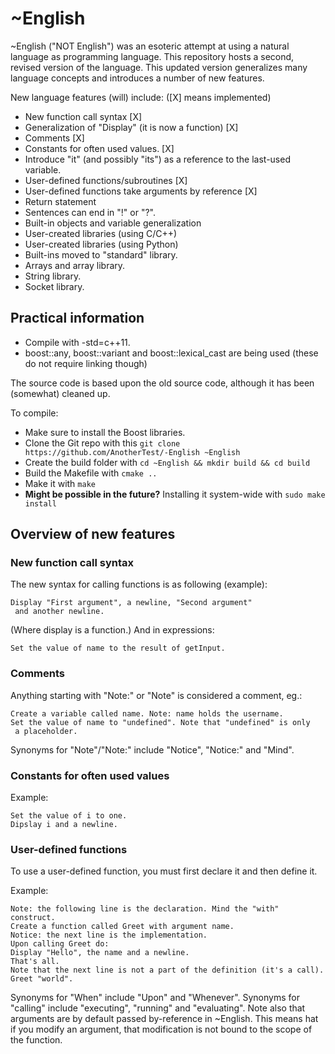 # ~English
~English ("NOT English") was an esoteric attempt at using a natural
 language as programming language.
This repository hosts a second, revised version of the language.
This updated version generalizes many language concepts and introduces
 a number of new features. 

New language features (will) include: ([X] means implemented)
* New function call syntax [X]
* Generalization of "Display" (it is now a function) [X]
* Comments [X]
* Constants for often used values. [X]
* Introduce "it" (and possibly "its") as a reference to the
 last-used variable.
* User-defined functions/subroutines [X]
* User-defined functions take arguments by reference [X]
* Return statement
* Sentences can end in "!" or "?".
* Built-in objects and variable generalization
* User-created libraries (using C/C++)
* User-created libraries (using Python)
* Built-ins moved to "standard" library.
* Arrays and array library.
* String library.
* Socket library.

## Practical information
* Compile with -std=c++11.
* boost::any, boost::variant and boost::lexical_cast are being used
 (these do not require linking though)

The source code is based upon the old source code, although it has been
 (somewhat) cleaned up.
 
 To compile:
 * Make sure to install the Boost libraries.
 * Clone the Git repo with this ```git clone https://github.com/AnotherTest/-English ~English```
 * Create the build folder with ```cd ~English && mkdir build && cd build```
 * Build the Makefile with ```cmake ..```
 * Make it with ```make```
 * **Might be possible in the future?** Installing it system-wide with ```sudo make install```

## Overview of new features

### New function call syntax
The new syntax for calling functions is as following (example):

    Display "First argument", a newline, "Second argument"
     and another newline.

(Where display is a function.)
And in expressions:

    Set the value of name to the result of getInput.

### Comments
Anything starting with "Note:" or "Note" is considered a comment, eg.:

    Create a variable called name. Note: name holds the username.
    Set the value of name to "undefined". Note that "undefined" is only
     a placeholder.

Synonyms for "Note"/"Note:" include "Notice", "Notice:" and "Mind".

### Constants for often used values
Example:

    Set the value of i to one.
    Dipslay i and a newline.

### User-defined functions
To use a user-defined function, you must first declare it and then define
 it.

Example:

    Note: the following line is the declaration. Mind the "with" construct.
    Create a function called Greet with argument name.
    Notice: the next line is the implementation.
    Upon calling Greet do:
    Display "Hello", the name and a newline.
    That's all.
    Note that the next line is not a part of the definition (it's a call).
    Greet "world".

Synonyms for "When" include "Upon" and "Whenever". Synonyms for "calling"
 include "executing", "running" and "evaluating".
Note also that arguments are by default passed by-reference in ~English.
This means hat if you modify an argument, that modification is not bound to
 the scope of the function.
